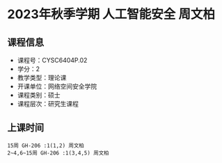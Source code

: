 # 2023年秋季学期 人工智能安全 周文柏






## 课程信息

- 课程号：CYSC6404P.02
- 学分：2
- 教学类型：理论课
- 开课单位：网络空间安全学院
- 课程类别：硕士
- 课程层次：研究生课程

## 上课时间

```
15周 GH-206 :1(1,2) 周文柏
2~4,6~15周 GH-206 :1(3,4,5) 周文柏
```

